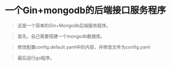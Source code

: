 # 一个Gin+mongodb的后端接口服务程序

> 这是一个简单的Gin+Mongodb后端服务程序。

>首先，自己需要搭建一个mongodb数据库。

>修改配置config.default.yaml中的内容，并修改文件为config.yaml

>最后运行go程序。